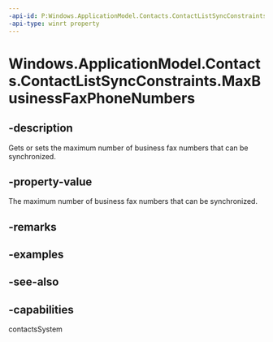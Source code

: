 ```yaml
---
-api-id: P:Windows.ApplicationModel.Contacts.ContactListSyncConstraints.MaxBusinessFaxPhoneNumbers
-api-type: winrt property
---
```


<!-- Property syntax
public Windows.Foundation.IReference<int> MaxBusinessFaxPhoneNumbers { get;  set; }
-->

# Windows.ApplicationModel.Contacts.ContactListSyncConstraints.MaxBusinessFaxPhoneNumbers

## -description
Gets or sets the maximum number of business fax numbers that can be synchronized.

## -property-value
The maximum number of business fax numbers that can be synchronized.

## -remarks

## -examples

## -see-also

## -capabilities
contactsSystem
